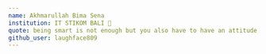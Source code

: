 ```yaml
---
name: Akhmarullah Bima Sena 
institution: IT STIKOM BALI 🚩 
quote: being smart is not enough but you also have to have an attitude, You not only protect your good name, but also the good name of your alma mater, be useful and stay healthy
github_user: laughface809
---
```

